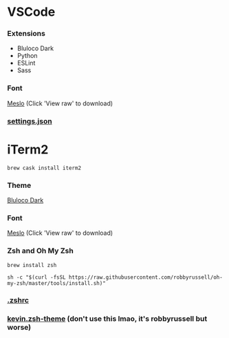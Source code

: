 # VSCode

### Extensions

- Bluloco Dark
- Python
- ESLint
- Sass

### Font

[Meslo](https://github.com/powerline/fonts/blob/master/Meslo%20Slashed/Meslo%20LG%20M%20Regular%20for%20Powerline.ttf) (Click 'View raw' to download) 

### [settings.json](https://github.com/kcchik/setup/blob/master/settings.json)

# iTerm2

```
brew cask install iterm2
```

### Theme

[Bluloco Dark](https://github.com/mbadolato/iTerm2-Color-Schemes/blob/master/schemes/BlulocoDark.itermcolors)

### Font

[Meslo](https://github.com/powerline/fonts/blob/master/Meslo%20Slashed/Meslo%20LG%20M%20Regular%20for%20Powerline.ttf) (Click 'View raw' to download)

### Zsh and Oh My Zsh

```
brew install zsh

sh -c "$(curl -fsSL https://raw.githubusercontent.com/robbyrussell/oh-my-zsh/master/tools/install.sh)"
```

### [.zshrc](https://github.com/kcchik/setup/blob/master/.zshrc)
### [kevin.zsh-theme](https://github.com/kcchik/setup/blob/master/kevin.zsh-theme) (don't use this lmao, it's robbyrussell but worse)
